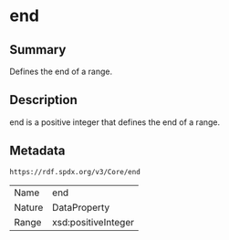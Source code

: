 <!-- Automatically generated by spec-parser v2.0.0 on 2024-01-12T14:00:21.817658+00:00 -->
<!-- SPDX-License-Identifier: Community-Spec-1.0 -->

# end

## Summary

Defines the end of a range.


## Description

end is a positive integer that defines the end of a range.


## Metadata

`https://rdf.spdx.org/v3/Core/end`


| | |
|---|---|
| Name | end |
| Nature | DataProperty |
| Range | xsd:positiveInteger |





